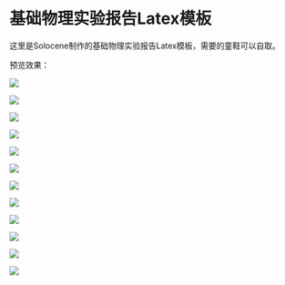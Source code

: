 # 基础物理实验报告Latex模板

这里是Solocene制作的基础物理实验报告Latex模板，需要的童鞋可以自取。

预览效果：

![](https://pic.imgdb.cn/item/624d4d88239250f7c58fec7a.jpg)

![](https://pic.imgdb.cn/item/624d50ef239250f7c597c0e3.jpg)

![](https://pic.imgdb.cn/item/624d4d88239250f7c58fec61.jpg)

![](https://pic.imgdb.cn/item/624d4d88239250f7c58fec68.jpg)

![](https://pic.imgdb.cn/item/624d4d88239250f7c58fec70.jpg)

![](https://pic.imgdb.cn/item/624d4e04239250f7c59109d3.jpg)

![](https://pic.imgdb.cn/item/624d4e22239250f7c5914ee6.jpg)

![](https://pic.imgdb.cn/item/624d4e22239250f7c5914ee9.jpg)

![](https://pic.imgdb.cn/item/624d4e22239250f7c5914eed.jpg)

![](https://pic.imgdb.cn/item/624d4e22239250f7c5914ef4.jpg)

![](https://pic.imgdb.cn/item/624d4e22239250f7c5914f18.jpg)

![](https://pic.imgdb.cn/item/624d4f59239250f7c5942c7d.jpg)
